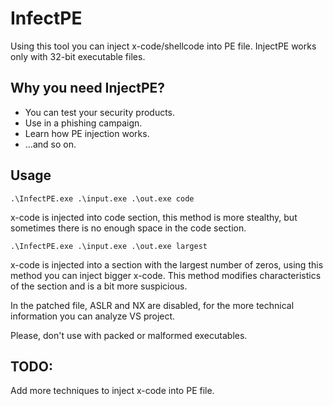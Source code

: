 # InfectPE

Using this tool you can inject x-code/shellcode into PE file.
InjectPE works only with 32-bit executable files.

## Why you need InjectPE?
* You can test your security products.
* Use in a phishing campaign.
* Learn how PE injection works.
* ...and so on.

## Usage
```
.\InfectPE.exe .\input.exe .\out.exe code
```
x-code is injected into code section, this method is more stealthy, but sometimes there is no enough space in the code section.

```
.\InfectPE.exe .\input.exe .\out.exe largest
```

x-code is injected into a section with the largest number of zeros, using this method you can inject bigger x-code. This method modifies characteristics of the section and is a bit more suspicious.

In the patched file, ASLR and NX are disabled, for the more technical information you can analyze VS project.

Please, don't use with packed or malformed executables.

## TODO: 
Add more techniques to inject x-code into PE file.

